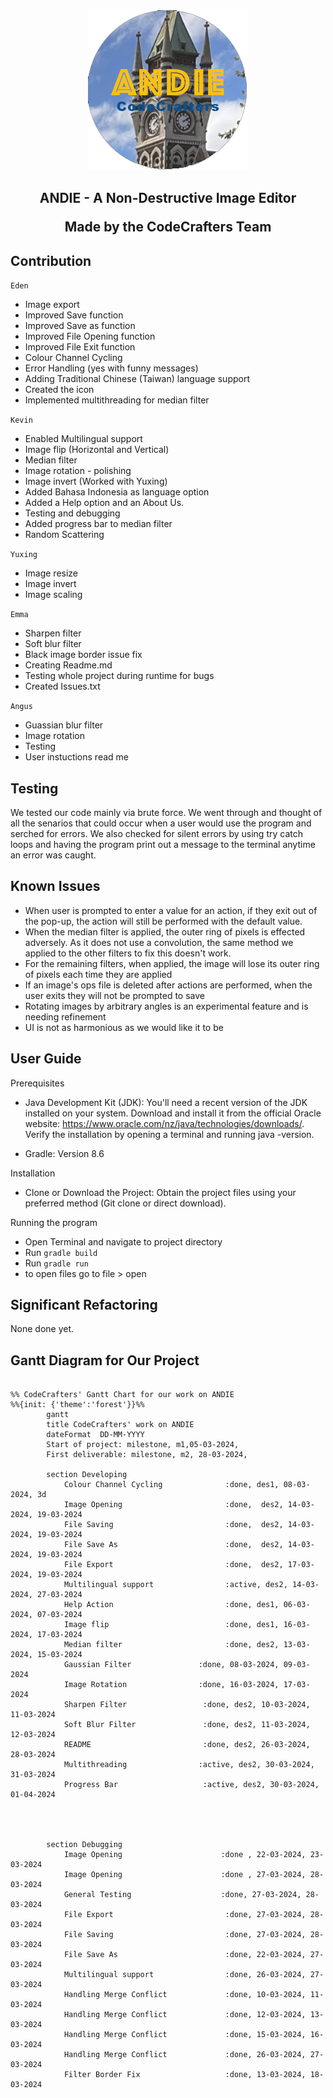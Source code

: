 <div align="center">
<img src = src/icon.png>
<h2>
 ANDIE - A Non-Destructive Image Editor

Made by the CodeCrafters Team
</h2>


</div>

## Contribution
`Eden`
* Image export
* Improved Save function
* Improved Save as function
* Improved File Opening function
* Improved File Exit function
* Colour Channel Cycling
* Error Handling (yes with funny messages)
* Adding Traditional Chinese (Taiwan) language support
* Created the icon
* Implemented multithreading for median filter

`Kevin`
* Enabled Multilingual support 
* Image flip (Horizontal and Vertical)
* Median filter
* Image rotation - polishing
* Image invert (Worked with Yuxing)
* Added Bahasa Indonesia as language option
* Added a Help option and an About Us.
* Testing and debugging
* Added progress bar to median filter
* Random Scattering

`Yuxing`
* Image resize
* Image invert
* Image scaling

`Emma`
* Sharpen filter
* Soft blur filter
* Black image border issue fix
* Creating Readme.md
* Testing whole project during runtime for bugs
* Created Issues.txt

`Angus`
* Guassian blur filter
* Image rotation
* Testing
* User instuctions read me


## Testing
We tested our code mainly via brute force. We went through and thought of all the senarios that could occur when a user would use the program and serched for errors. We also checked for silent errors by using try catch loops and having the program print out a message to the terminal anytime an error was caught.

## Known Issues
- When user is prompted to enter a value for an action, if they exit out of the pop-up, the action will still be performed with the default value.
- When the median filter is applied, the outer ring of pixels is effected adversely. As it does not use a convolution, the same method we applied to the other filters to fix this doesn't work.
- For the remaining filters, when applied, the image will lose its outer ring of pixels each time they are applied
- If an image's ops file is deleted after actions are performed, when the user exits they will not be prompted to save
- Rotating images by arbitrary angles is an experimental feature and is needing refinement
- UI is not as harmonious as we would like it to be

## User Guide

Prerequisites
- Java Development Kit (JDK): You'll need a recent version of the JDK installed on your system. Download and install it from the official Oracle website: https://www.oracle.com/nz/java/technologies/downloads/. Verify the installation by opening a terminal and running java -version.

- Gradle: Version 8.6

Installation
- Clone or Download the Project: Obtain the project files using your preferred method (Git clone or direct download).

Running the program
- Open Terminal and navigate to project directory
- Run
`gradle build` 
- Run `gradle run`
- to open files go to file > open

## Significant Refactoring

None done yet. 

## Gantt Diagram for Our Project

```mermaid

%% CodeCrafters' Gantt Chart for our work on ANDIE
%%{init: {'theme':'forest'}}%%
        gantt
        title CodeCrafters' work on ANDIE
        dateFormat  DD-MM-YYYY
        Start of project: milestone, m1,05-03-2024, 
        First deliverable: milestone, m2, 28-03-2024,

        section Developing
            Colour Channel Cycling              :done, des1, 08-03-2024, 3d
            Image Opening                       :done,  des2, 14-03-2024, 19-03-2024
            File Saving                         :done,  des2, 14-03-2024, 19-03-2024
            File Save As                        :done,  des2, 14-03-2024, 19-03-2024
            File Export                         :done,  des2, 17-03-2024, 19-03-2024
            Multilingual support                :active, des2, 14-03-2024, 27-03-2024
            Help Action                         :done, des1, 06-03-2024, 07-03-2024
            Image flip                          :done, des1, 16-03-2024, 17-03-2024
            Median filter                       :done, des2, 13-03-2024, 15-03-2024
            Gaussian Filter               :done, 08-03-2024, 09-03-2024
            Image Rotation                :done, 16-03-2024, 17-03-2024
            Sharpen Filter                 :done, des2, 10-03-2024, 11-03-2024
            Soft Blur Filter               :done, des2, 11-03-2024, 12-03-2024
            README                         :done, des2, 26-03-2024, 28-03-2024
            Multithreading                :active, des2, 30-03-2024, 31-03-2024
            Progress Bar                   :active, des2, 30-03-2024, 01-04-2024




        section Debugging
            Image Opening                      :done , 22-03-2024, 23-03-2024
            Image Opening                      :done , 27-03-2024, 28-03-2024
            General Testing                    :done, 27-03-2024, 28-03-2024
            File Export                         :done, 27-03-2024, 28-03-2024
            File Saving                         :done, 27-03-2024, 28-03-2024
            File Save As                        :done, 22-03-2024, 27-03-2024
            Multilingual support                :done, 26-03-2024, 27-03-2024
            Handling Merge Conflict             :done, 10-03-2024, 11-03-2024
            Handling Merge Conflict             :done, 12-03-2024, 13-03-2024
            Handling Merge Conflict             :done, 15-03-2024, 16-03-2024
            Handling Merge Conflict             :done, 26-03-2024, 27-03-2024
            Filter Border Fix                   :done, 13-03-2024, 18-03-2024



```
